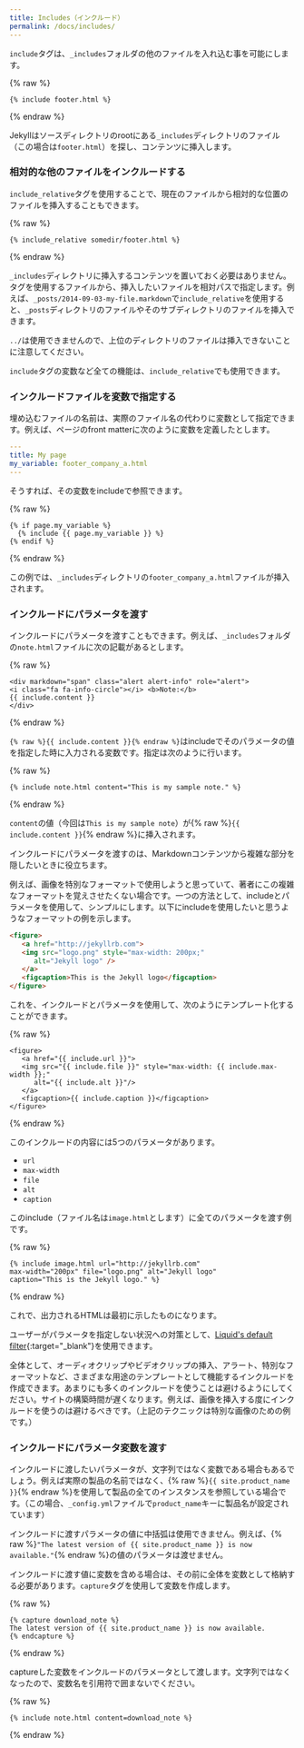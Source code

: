 ```yaml
---
title: Includes（インクルード）
permalink: /docs/includes/
---
```

<!-- ---
title: Includes
permalink: /docs/includes/
--- -->

`include`タグは、`_includes`フォルダの他のファイルを入れ込む事を可能にします。

<!-- The `include` tag allows you to include the content from another file stored in the `_includes` folder: -->

{% raw %}
```liquid
{% include footer.html %}
```
{% endraw %}

Jekyllはソースディレクトリのrootにある`_includes`ディレクトリのファイル（この場合は`footer.html`）を探し、コンテンツに挿入します。

<!-- Jekyll will look for the referenced file (in this case, `footer.html`) in the `_includes` directory at the root of your source directory and insert its contents. -->

### 相対的な他のファイルをインクルードする
<!-- ### Including files relative to another file -->

`include_relative`タグを使用することで、現在のファイルから相対的な位置のファイルを挿入することもできます。

<!-- You can choose to include file fragments relative to the current file by using the `include_relative` tag: -->

{% raw %}
```liquid
{% include_relative somedir/footer.html %}
```
{% endraw %}

`_includes`ディレクトリに挿入するコンテンツを置いておく必要はありません。タグを使用するファイルから、挿入したいファイルを相対パスで指定します。例えば、`_posts/2014-09-03-my-file.markdown`で`include_relative`を使用すると、`_posts`ディレクトリのファイルやそのサブディレクトリのファイルを挿入できます。

<!-- You won't need to place your included content within the `_includes` directory. Instead,
the inclusion is specifically relative to the file where the tag is being used. For example,
if `_posts/2014-09-03-my-file.markdown` uses the `include_relative` tag, the included file
must be within the `_posts` directory or one of its subdirectories. -->

`../`は使用できませんので、上位のディレクトリのファイルは挿入できないことに注意してください。

<!-- Note that you cannot use the `../` syntax to specify an include location that refers to a higher-level directory. -->

`include`タグの変数など全ての機能は、`include_relative`でも使用できます。

<!-- All the other capabilities of the `include` tag are available to the `include_relative` tag,
such as variables. -->

### インクルードファイルを変数で指定する
<!-- ### Using variables names for the include file -->

埋め込むファイルの名前は、実際のファイル名の代わりに変数として指定できます。例えば、ページのfront matterに次のように変数を定義したとします。

<!-- The name of the file you want to embed can be specified as a variable instead of an actual file name. For example, suppose you defined a variable in your page's front matter like this: -->

```yaml
---
title: My page
my_variable: footer_company_a.html
---
```

そうすれば、その変数をincludeで参照できます。

<!-- You could then reference that variable in your include: -->

{% raw %}
```liquid
{% if page.my_variable %}
  {% include {{ page.my_variable }} %}
{% endif %}
```
{% endraw %}

この例では、`_includes`ディレクトリの`footer_company_a.html`ファイルが挿入されます。

<!-- In this example, the include would insert the file `footer_company_a.html` from the `_includes/footer_company_a.html` directory. -->

### インクルードにパラメータを渡す
<!-- ### Passing parameters to includes -->

インクルードにパラメータを渡すこともできます。例えば、`_includes`フォルダの`note.html`ファイルに次の記載があるとします。

<!-- You can also pass parameters to an include. For example, suppose you have a file called `note.html` in your `_includes` folder that contains this formatting: -->

{% raw %}
```liquid
<div markdown="span" class="alert alert-info" role="alert">
<i class="fa fa-info-circle"></i> <b>Note:</b>
{{ include.content }}
</div>
```
{% endraw %}

`{% raw %}{{ include.content }}{% endraw %}`はincludeでそのパラメータの値を指定した時に入力される変数です。指定は次のように行います。

<!-- The `{% raw %}{{ include.content }}{% endraw %}` is a parameter that gets populated when you call the include and specify a value for that parameter, like this: -->

{% raw %}
```liquid
{% include note.html content="This is my sample note." %}
```
{% endraw %}

`content`の値（今回は`This is my sample note`）が{% raw %}`{{ include.content }}`{% endraw %}に挿入されます。

<!-- The value of `content` (which is `This is my sample note`) will be inserted into the {% raw %}`{{ include.content }}`{% endraw %} parameter. -->

インクルードにパラメータを渡すのは、Markdownコンテンツから複雑な部分を隠したいときに役立ちます。

<!-- Passing parameters to includes is especially helpful when you want to hide away complex formatting from your Markdown content. -->

例えば、画像を特別なフォーマットで使用しようと思っていて、著者にこの複雑なフォーマットを覚えさせたくない場合です。一つの方法として、includeとパラメータを使用して、シンプルにします。以下にincludeを使用したいと思うようなフォーマットの例を示します。

<!-- For example, suppose you have a special image syntax with complex formatting, and you don't want your authors to remember the complex formatting. As a result, you decide to simplify the formatting by using an include with parameters. Here's an example of the special image syntax you might want to populate with an include: -->

```html
<figure>
   <a href="http://jekyllrb.com">
   <img src="logo.png" style="max-width: 200px;"
      alt="Jekyll logo" />
   </a>
   <figcaption>This is the Jekyll logo</figcaption>
</figure>
```

これを、インクルードとパラメータを使用して、次のようにテンプレート化することができます。

<!-- You could templatize this content in your include and make each value available as a parameter, like this: -->

{% raw %}
```liquid
<figure>
   <a href="{{ include.url }}">
   <img src="{{ include.file }}" style="max-width: {{ include.max-width }};"
      alt="{{ include.alt }}"/>
   </a>
   <figcaption>{{ include.caption }}</figcaption>
</figure>
```
{% endraw %}

このインクルードの内容には5つのパラメータがあります。

<!-- This include contains 5 parameters: -->

* `url`
* `max-width`
* `file`
* `alt`
* `caption`

このinclude（ファイル名は`image.html`とします）に全てのパラメータを渡す例です。

<!-- Here's an example that passes all the parameters to this include (the include file is named `image.html`): -->

{% raw %}
```liquid
{% include image.html url="http://jekyllrb.com"
max-width="200px" file="logo.png" alt="Jekyll logo"
caption="This is the Jekyll logo." %}
```
{% endraw %}

これで、出力されるHTMLは最初に示したものになります。

<!-- The result is the original HTML code shown earlier. -->

ユーザーがパラメータを指定しない状況への対策として、[Liquid's default filter](https://shopify.github.io/liquid/filters/default/){:target="_blank"}を使用できます。

<!-- To safeguard situations where users don't supply a value for the parameter, you can use [Liquid's default filter](https://shopify.github.io/liquid/filters/default/). -->

全体として、オーディオクリップやビデオクリップの挿入、アラート、特別なフォーマットなど、さまざまな用途のテンプレートとして機能するインクルードを作成できます。あまりにも多くのインクルードを使うことは避けるようにしてください。サイトの構築時間が遅くなります。例えば、画像を挿入する度にインクルードを使うのは避けるべきです。（上記のテクニックは特別な画像のための例です。）

<!-- Overall, you can create includes that act as templates for a variety of uses &mdash; inserting audio or video clips, alerts, special formatting, and more. Note that you should avoid using too many includes, as this will slow down the build time of your site. For example, don't use includes every time you insert an image. (The above technique shows a use case for special images.) -->

### インクルードにパラメータ変数を渡す
<!-- ### Passing parameter variables to includes -->

インクルードに渡したいパラメータが、文字列ではなく変数である場合もあるでしょう。例えば実際の製品の名前ではなく、{% raw %}`{{ site.product_name }}`{% endraw %}を使用して製品の全てのインスタンスを参照している場合です。（この場合、`_config.yml`ファイルで`product_name`キーに製品名が設定されています）

<!-- Suppose the parameter you want to pass to the include is a variable rather than a string. For example, you might be using {% raw %}`{{ site.product_name }}`{% endraw %} to refer to every instance of your product rather than the actual hard-coded name. (In this case, your `_config.yml` file would have a key called `product_name` with a value of your product's name.) -->

インクルードに渡すパラメータの値に中括弧は使用できません。例えば、{% raw %}`"The latest version of {{ site.product_name }} is now available."`{% endraw %}の値のパラメータは渡せません。

<!-- The string you pass to your include parameter can't contain curly braces. For example, you can't pass a parameter that contains this: {% raw %}`"The latest version of {{ site.product_name }} is now available."`{% endraw %} -->

インクルードに渡す値に変数を含める場合は、その前に全体を変数として格納する必要があります。`capture`タグを使用して変数を作成します。

<!-- If you want to include this variable in your parameter that you pass to an include, you need to store the entire parameter as a variable before passing it to the include. You can use `capture` tags to create the variable: -->

{% raw %}
```liquid
{% capture download_note %}
The latest version of {{ site.product_name }} is now available.
{% endcapture %}
```
{% endraw %}

captureした変数をインクルードのパラメータとして渡します。文字列ではなくなったので、変数名を引用符で囲まないでください。

<!-- Then pass this captured variable into the parameter for the include. Omit the quotation marks around the parameter content because it's no longer a string (it's a variable): -->

{% raw %}
```liquid
{% include note.html content=download_note %}
```
{% endraw %}
